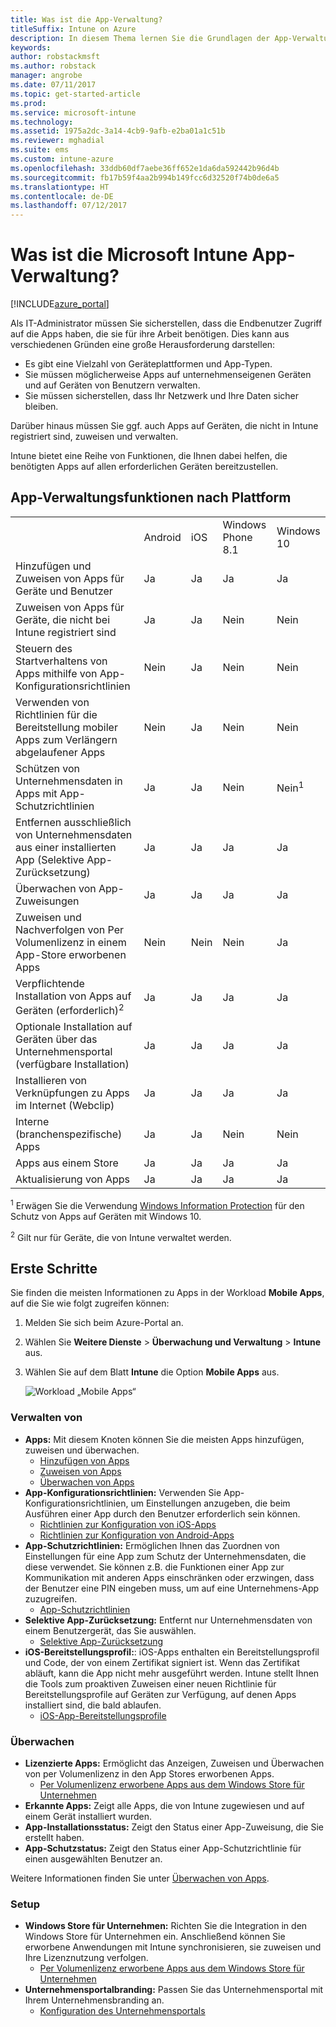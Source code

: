 ```yaml
---
title: Was ist die App-Verwaltung?
titleSuffix: Intune on Azure
description: In diesem Thema lernen Sie die Grundlagen der App-Verwaltung mit Microsoft Intune kennen."
keywords: 
author: robstackmsft
ms.author: robstack
manager: angrobe
ms.date: 07/11/2017
ms.topic: get-started-article
ms.prod: 
ms.service: microsoft-intune
ms.technology: 
ms.assetid: 1975a2dc-3a14-4cb9-9afb-e2ba01a1c51b
ms.reviewer: mghadial
ms.suite: ems
ms.custom: intune-azure
ms.openlocfilehash: 33ddb60df7aebe36ff652e1da6da592442b96d4b
ms.sourcegitcommit: fb17b59f4aa2b994b149fcc6d32520f74b0de6a5
ms.translationtype: HT
ms.contentlocale: de-DE
ms.lasthandoff: 07/12/2017
---
```

# Was ist die Microsoft Intune App-Verwaltung?
<a id="what-is-microsoft-intune-app-management" class="xliff"></a>


[!INCLUDE[azure_portal](./includes/azure_portal.md)]


Als IT-Administrator müssen Sie sicherstellen, dass die Endbenutzer Zugriff auf die Apps haben, die sie für ihre Arbeit benötigen. Dies kann aus verschiedenen Gründen eine große Herausforderung darstellen:
- Es gibt eine Vielzahl von Geräteplattformen und App-Typen.
- Sie müssen möglicherweise Apps auf unternehmenseigenen Geräten und auf Geräten von Benutzern verwalten.
- Sie müssen sicherstellen, dass Ihr Netzwerk und Ihre Daten sicher bleiben.

Darüber hinaus müssen Sie ggf. auch Apps auf Geräten, die nicht in Intune registriert sind, zuweisen und verwalten.

Intune bietet eine Reihe von Funktionen, die Ihnen dabei helfen, die benötigten Apps auf allen erforderlichen Geräten bereitzustellen.

## App-Verwaltungsfunktionen nach Plattform
<a id="app-management-capabilities-by-platform" class="xliff"></a>

||||||
|-|-|-|-|-|
|&nbsp; |Android|iOS|Windows Phone 8.1|Windows 10|
|Hinzufügen und Zuweisen von Apps für Geräte und Benutzer|Ja|Ja|Ja|Ja|
|Zuweisen von Apps für Geräte, die nicht bei Intune registriert sind|Ja|Ja|Nein|Nein|
|Steuern des Startverhaltens von Apps mithilfe von App-Konfigurationsrichtlinien|Nein|Ja|Nein|Nein|
|Verwenden von Richtlinien für die Bereitstellung mobiler Apps zum Verlängern abgelaufener Apps|Nein|Ja|Nein|Nein|
|Schützen von Unternehmensdaten in Apps mit App-Schutzrichtlinien|Ja|Ja|Nein|Nein<sup>1</sup>|
|Entfernen ausschließlich von Unternehmensdaten aus einer installierten App (Selektive App-Zurücksetzung)|Ja|Ja|Ja|Ja|
|Überwachen von App-Zuweisungen|Ja|Ja|Ja|Ja|
|Zuweisen und Nachverfolgen von Per Volumenlizenz in einem App-Store erworbenen Apps|Nein|Nein|Nein|Ja|
|Verpflichtende Installation von Apps auf Geräten (erforderlich)<sup>2</sup>|Ja|Ja|Ja|Ja|
|Optionale Installation auf Geräten über das Unternehmensportal (verfügbare Installation)|Ja|Ja|Ja|Ja|
|Installieren von Verknüpfungen zu Apps im Internet (Webclip)|Ja|Ja|Ja|Ja|
|Interne (branchenspezifische) Apps|Ja|Ja|Nein|Nein|
|Apps aus einem Store|Ja|Ja|Ja|Ja|
|Aktualisierung von Apps|Ja|Ja|Ja|Ja|

<sup>1</sup> Erwägen Sie die Verwendung [Windows Information Protection](windows-information-protection-configure.md) für den Schutz von Apps auf Geräten mit Windows 10.

<sup>2</sup> Gilt nur für Geräte, die von Intune verwaltet werden.

## Erste Schritte
<a id="how-to-get-started" class="xliff"></a>

Sie finden die meisten Informationen zu Apps in der Workload **Mobile Apps**, auf die Sie wie folgt zugreifen können:

1. Melden Sie sich beim Azure-Portal an.
2. Wählen Sie **Weitere Dienste** > **Überwachung und Verwaltung** > **Intune** aus.
3. Wählen Sie auf dem Blatt **Intune** die Option **Mobile Apps** aus.

    ![Workload „Mobile Apps“](./media/apps-workload.png)

### Verwalten von
<a id="manage" class="xliff"></a>
- **Apps:** Mit diesem Knoten können Sie die meisten Apps hinzufügen, zuweisen und überwachen.
    - [Hinzufügen von Apps](apps-add.md)
    - [Zuweisen von Apps](apps-deploy.md)
    - [Überwachen von Apps](apps-monitor.md)
- **App-Konfigurationsrichtlinien:** Verwenden Sie App-Konfigurationsrichtlinien, um Einstellungen anzugeben, die beim Ausführen einer App durch den Benutzer erforderlich sein können.
    - [Richtlinien zur Konfiguration von iOS-Apps](app-configuration-policies-use-ios.md)
    - [Richtlinien zur Konfiguration von Android-Apps](app-configuration-policies-use-android.md)
- **App-Schutzrichtlinien:** Ermöglichen Ihnen das Zuordnen von Einstellungen für eine App zum Schutz der Unternehmensdaten, die diese verwendet. Sie können z.B. die Funktionen einer App zur Kommunikation mit anderen Apps einschränken oder erzwingen, dass der Benutzer eine PIN eingeben muss, um auf eine Unternehmens-App zuzugreifen.
    - [App-Schutzrichtlinien](app-protection-policies.md)
- **Selektive App-Zurücksetzung:** Entfernt nur Unternehmensdaten von einem Benutzergerät, das Sie auswählen.
    - [Selektive App-Zurücksetzung](apps-selective-wipe.md)
- **iOS-Bereitstellungsprofil:**: iOS-Apps enthalten ein Bereitstellungsprofil und Code, der von einem Zertifikat signiert ist. Wenn das Zertifikat abläuft, kann die App nicht mehr ausgeführt werden. Intune stellt Ihnen die Tools zum proaktiven Zuweisen einer neuen Richtlinie für Bereitstellungsprofile auf Geräten zur Verfügung, auf denen Apps installiert sind, die bald ablaufen.
    - [iOS-App-Bereitstellungsprofile](app-provisioning-profile-ios.md)

### Überwachen
<a id="monitor" class="xliff"></a>
- **Lizenzierte Apps:** Ermöglicht das Anzeigen, Zuweisen und Überwachen von per Volumenlizenz in den App Stores erworbenen Apps.
    - [Per Volumenlizenz erworbene Apps aus dem Windows Store für Unternehmen](windows-store-for-business.md)
- **Erkannte Apps:** Zeigt alle Apps, die von Intune zugewiesen und auf einem Gerät installiert wurden.
- **App-Installationsstatus:** Zeigt den Status einer App-Zuweisung, die Sie erstellt haben.
- **App-Schutzstatus:** Zeigt den Status einer App-Schutzrichtlinie für einen ausgewählten Benutzer an.

Weitere Informationen finden Sie unter [Überwachen von Apps](apps-monitor.md).

### Setup
<a id="setup" class="xliff"></a>
<!--- **iOS VPP Tokens**
    - [iOS volume-purchased apps](vpp-apps-ios.md) --->
- **Windows Store für Unternehmen:** Richten Sie die Integration in den Windows Store für Unternehmen ein. Anschließend können Sie erworbene Anwendungen mit Intune synchronisieren, sie zuweisen und Ihre Lizenznutzung verfolgen.
    - [Per Volumenlizenz erworbene Apps aus dem Windows Store für Unternehmen](windows-store-for-business.md)
- **Unternehmensportalbranding:** Passen Sie das Unternehmensportal mit Ihrem Unternehmensbranding an.
    - [Konfiguration des Unternehmensportals](company-portal-app.md)
